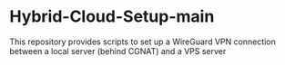 # Hybrid-Cloud-Setup-main
 This repository provides scripts to set up a WireGuard VPN connection between a local server (behind CGNAT) and a VPS server
